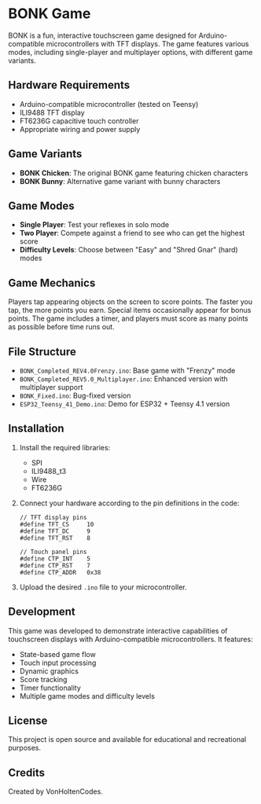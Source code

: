 # BONK Game

BONK is a fun, interactive touchscreen game designed for Arduino-compatible microcontrollers with TFT displays. The game features various modes, including single-player and multiplayer options, with different game variants.

## Hardware Requirements

- Arduino-compatible microcontroller (tested on Teensy)
- ILI9488 TFT display
- FT6236G capacitive touch controller
- Appropriate wiring and power supply

## Game Variants

- **BONK Chicken**: The original BONK game featuring chicken characters
- **BONK Bunny**: Alternative game variant with bunny characters

## Game Modes

- **Single Player**: Test your reflexes in solo mode
- **Two Player**: Compete against a friend to see who can get the highest score
- **Difficulty Levels**: Choose between "Easy" and "Shred Gnar" (hard) modes

## Game Mechanics

Players tap appearing objects on the screen to score points. The faster you tap, the more points you earn. Special items occasionally appear for bonus points. The game includes a timer, and players must score as many points as possible before time runs out.

## File Structure

- `BONK_Completed_REV4.0Frenzy.ino`: Base game with "Frenzy" mode
- `BONK_Completed_REV5.0_Multiplayer.ino`: Enhanced version with multiplayer support
- `BONK_Fixed.ino`: Bug-fixed version
- `ESP32_Teensy_41_Demo.ino`: Demo for ESP32 + Teensy 4.1 version

## Installation

1. Install the required libraries:
   - SPI
   - ILI9488_t3
   - Wire
   - FT6236G

2. Connect your hardware according to the pin definitions in the code:
   ```
   // TFT display pins
   #define TFT_CS     10
   #define TFT_DC     9
   #define TFT_RST    8

   // Touch panel pins
   #define CTP_INT    5
   #define CTP_RST    7
   #define CTP_ADDR   0x38
   ```

3. Upload the desired `.ino` file to your microcontroller.

## Development

This game was developed to demonstrate interactive capabilities of touchscreen displays with Arduino-compatible microcontrollers. It features:

- State-based game flow
- Touch input processing
- Dynamic graphics
- Score tracking
- Timer functionality
- Multiple game modes and difficulty levels

## License

This project is open source and available for educational and recreational purposes.

## Credits

Created by VonHoltenCodes.